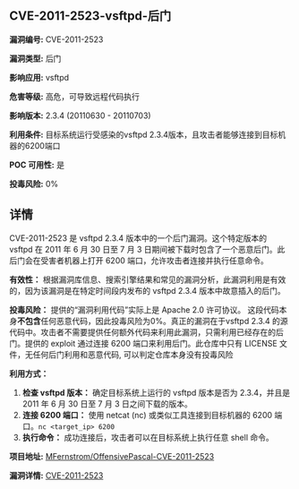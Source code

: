 ## CVE-2011-2523-vsftpd-后门

**漏洞编号:** CVE-2011-2523

**漏洞类型:** 后门

**影响应用:** vsftpd

**危害等级:** 高危，可导致远程代码执行

**影响版本:** 2.3.4 (20110630 - 20110703)

**利用条件:** 目标系统运行受感染的vsftpd 2.3.4版本，且攻击者能够连接到目标机器的6200端口

**POC 可用性:** 是

**投毒风险:** 0%

## 详情

CVE-2011-2523 是 vsftpd 2.3.4 版本中的一个后门漏洞。这个特定版本的 vsftpd 在 2011 年 6 月 30 日至 7 月 3 日期间被下载时包含了一个恶意后门。此后门会在受害者机器上打开 6200 端口，允许攻击者连接并执行任意命令。

**有效性：**
根据漏洞库信息、搜索引擎结果和常见的漏洞分析，此漏洞利用是有效的，因为该漏洞是在特定时间段内发布的 vsftpd 2.3.4 版本中故意插入的后门。

**投毒风险：**
提供的“漏洞利用代码”实际上是 Apache 2.0 许可协议。 这段代码本身**不包含**任何恶意代码，因此投毒风险为0%。真正的漏洞在于vsftpd 2.3.4 的源代码中。攻击者不需要提供任何额外代码来利用此漏洞，只需利用已经存在的后门。提供的 exploit 通过连接 6200 端口来利用后门。此仓库中只有 LICENSE 文件，无任何后门利用和恶意代码, 可以判定仓库本身没有投毒风险

**利用方式：**
1.  **检查 vsftpd 版本：** 确定目标系统上运行的 vsftpd 版本是否为 2.3.4，并且是 2011 年 6 月 30 日至 7 月 3 日之间下载的版本。
2.  **连接 6200 端口：** 使用 netcat (nc) 或类似工具连接到目标机器的 6200 端口。`nc <target_ip> 6200`
3.  **执行命令：** 成功连接后，攻击者可以在目标系统上执行任意 shell 命令。

**项目地址:** [MFernstrom/OffensivePascal-CVE-2011-2523](https://github.com/MFernstrom/OffensivePascal-CVE-2011-2523)

**漏洞详情:** [CVE-2011-2523](https://nvd.nist.gov/vuln/detail/CVE-2011-2523)